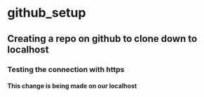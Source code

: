 # github_setup
## Creating a repo on github to clone down to localhost
### Testing the connection with https
#### This change is being made on our localhost
